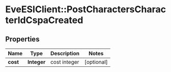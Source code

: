 # EveESIClient::PostCharactersCharacterIdCspaCreated

## Properties
Name | Type | Description | Notes
------------ | ------------- | ------------- | -------------
**cost** | **Integer** | cost integer | [optional] 


